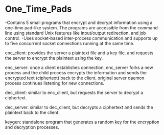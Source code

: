 # One_Time_Pads

-Contains 5 small programs that encrypt and decrypt information using a one-time pad-like system. The programs are accessible from the command line using standard Unix features like input/output redirection, and job control.
-Uses socket-based inter-process communication and supports up to five concurrent socket connections running at the same time.

enc_client: provides the server a plaintext file and a key file, and requests the server to encrypt the plaintext using the key.

enc_server: once a client establishes connection, enc_server forks a new process and the child process encrypts the information and sends the encrypted text (ciphertext) back to the client. original server daemon process continues listening for new connections.

dec_client: similar to enc_client, but requests the server to decrypt a ciphertext.

dec_server: similar to dec_client, but  decrypts a ciphertext and sends the plaintext back to the client.

keygen: standalone program that generates a random key for the encryption and decryption processes.
